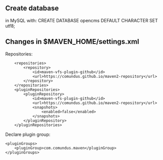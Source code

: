 Create database
--------------- 
in MySQL with:
CREATE DATABASE opencms DEFAULT CHARACTER SET utf8;

Changes in $MAVEN_HOME/settings.xml
-----------------------------------

Repositories:

		<repositories>
			<repository>
				<id>maven-vfs-plugin-github</id>
				<url>https://comundus.github.io/maven2-repository</url>
			</repository>
		</repositories>
		<pluginRepositories>
			<pluginRepository>
				<id>maven-vfs-plugin-github</id>
				<url>https://comundus.github.io/maven2-repository</url>
				<snapshots>
					<enabled>false</enabled>
				</snapshots>
			</pluginRepository>
		</pluginRepositories>
    

Declare plugin group:
    
    <pluginGroups>
        <pluginGroup>com.comundus.maven</pluginGroup>
    </pluginGroups>
    
